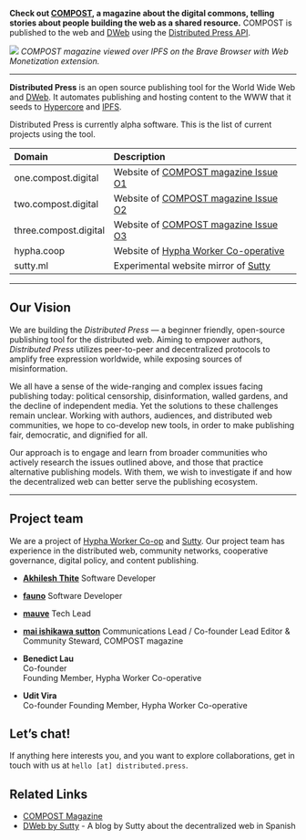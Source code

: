**Check out [COMPOST](https://compost.digital), a magazine about the digital commons, telling stories about people building the web as a shared resource.** COMPOST is published to the web and [DWeb](https://getdweb.net) using the [Distributed Press API](https://github.com/hyphacoop/api.distributed.press).

![](img/2021-03-06-one-brave-ipns.png)
_COMPOST magazine viewed over IPFS on the Brave Browser with Web Monetization extension._

---

**Distributed Press** is an open source publishing tool for the World Wide Web and [DWeb](https://getdweb.net). It automates publishing and hosting content to the WWW that it seeds to [Hypercore](https://hypercore-protocol.org/) and [IPFS](https://ipfs.io). 

Distributed Press is currently alpha software. This is the list of current projects using the tool.

| Domain                  | Description |
|:------------------------|:------------|
| one.compost.digital     | Website of [COMPOST magazine Issue O1](https://one.compost.digital) |
| two.compost.digital     | Website of [COMPOST magazine Issue O2](https://two.compost.digital) |
| three.compost.digital   | Website of [COMPOST magazine Issue O3](https://three.compost.digital) |
| hypha.coop              | Website of [Hypha Worker Co-operative](https://hypha.coop) |
| sutty.ml                | Experimental website mirror of [Sutty](https://sutty.nl/en/) |

---

## Our Vision

We are building the _Distributed Press_ — a beginner friendly, open-source publishing tool for the distributed web. Aiming to empower authors, _Distributed Press_ utilizes peer-to-peer and decentralized protocols to amplify free expression worldwide, while exposing sources of misinformation.

We all have a sense of the wide-ranging and complex issues facing publishing today: political censorship, disinformation, walled gardens, and the decline of independent media. Yet the solutions to these challenges remain unclear. Working with authors, audiences, and distributed web communities, we hope to co-develop new tools, in order to make publishing fair, democratic, and dignified for all.

Our approach is to engage and learn from broader communities who actively research the issues outlined above, and those that practice alternative publishing models. With them, we wish to investigate if and how the decentralized web can better serve the publishing ecosystem. 

---

## Project team
We are a project of [Hypha Worker Co-op](https://hypha.coop/) and [Sutty](https://sutty.nl/). Our project team has experience in the distributed web, community networks, cooperative governance, digital policy, and content publishing. 

- **[Akhilesh Thite](https://akhilesh.art/)**
Software Developer

- **[fauno](https://0xacab.org/fauno)**
Software Developer

- **[mauve](https://software.mauve.moe/)**
Tech Lead

- **[mai ishikawa sutton](https://maisutton.net/)**
Communications Lead / Co-founder
Lead Editor & Community Steward, COMPOST magazine  

- **Benedict Lau**  
Co-founder     
Founding Member, Hypha Worker Co-operative

- **Udit Vira**  
Co-founder
Founding Member, Hypha Worker Co-operative   

## Let’s chat!
If anything here interests you, and you want to explore collaborations, get in touch with us at `hello [at] distributed.press`.

## Related Links

* [COMPOST Magazine](https://compost.digital/)
* [DWeb by Sutty](https://dweb.sutty.nl/) - A blog by Sutty about the decentralized web in Spanish
